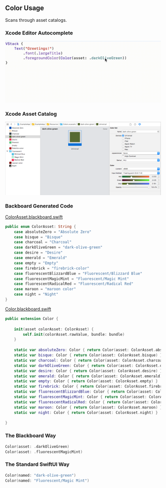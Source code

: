 ## Color Usage

Scans through asset catalogs.

### Xcode Editor Autocomplete

<img src="Images/AutocompleteColor.gif" height="200" alt="Autocomplete Color" />

### Xcode Asset Catalog

![Asset Color Dark Olive Green](Images/AssetColorDarkOliveGreen.png)

### Backboard Generated Code

[ColorAsset.blackboard.swift](/ExampleApp/Source/Generated/ColorAsset.blackboard.swift)

```swift
public enum ColorAsset: String {
    case absoluteZero = "Absolute Zero"
    case bisque = "Bisque"
    case charcoal = "Charcoal"
    case darkOliveGreen = "dark-olive-green"
    case desire = "Desire"
    case emerald = "Emerald"
    case empty = "Empty"
    case firebrick = "firebrick-color"
    case fluorescentBlizzardBlue = "Fluorescent/Blizzard Blue"
    case fluorescentMagicMint = "Fluorescent/Magic Mint"
    case fluorescentRadicalRed = "Fluorescent/Radical Red"
    case maroon = "maroon color"
    case night = "Night"
}
```

[Color.blackboard.swift](/ExampleApp/Source/Generated/Color.blackboard.swift)

```swift
public extension Color {
    
    init(asset colorAsset: ColorAsset) {
        self.init(colorAsset.rawValue, bundle: bundle)
    }
    
    static var absoluteZero: Color { return Color(asset: ColorAsset.absoluteZero) }
    static var bisque: Color { return Color(asset: ColorAsset.bisque) }
    static var charcoal: Color { return Color(asset: ColorAsset.charcoal) }
    static var darkOliveGreen: Color { return Color(asset: ColorAsset.darkOliveGreen) }
    static var desire: Color { return Color(asset: ColorAsset.desire) }
    static var emerald: Color { return Color(asset: ColorAsset.emerald) }
    static var empty: Color { return Color(asset: ColorAsset.empty) }
    static var firebrick: Color { return Color(asset: ColorAsset.firebrick) }
    static var fluorescentBlizzardBlue: Color { return Color(asset: ColorAsset.fluorescentBlizzardBlue) }
    static var fluorescentMagicMint: Color { return Color(asset: ColorAsset.fluorescentMagicMint) }
    static var fluorescentRadicalRed: Color { return Color(asset: ColorAsset.fluorescentRadicalRed) }
    static var maroon: Color { return Color(asset: ColorAsset.maroon) }
    static var night: Color { return Color(asset: ColorAsset.night) }
    
}
```

### The Blackboard Way

```swift
Color(asset: .darkOliveGreen)
Color(asset: .fluorescentMagicMint)
```

### The Standard SwiftUI Way

```swift
Color(named: "dark-olive-green")
Color(named: "Fluorescent/Magic Mint")
```
